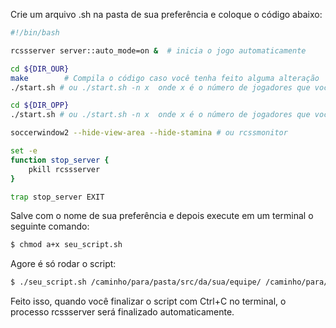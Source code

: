 Crie um arquivo .sh na pasta de sua preferência e coloque o código abaixo:
```bash
#!/bin/bash

rcssserver server::auto_mode=on &  # inicia o jogo automaticamente

cd ${DIR_OUR}
make        # Compila o código caso você tenha feito alguma alteração
./start.sh # ou ./start.sh -n x  onde x é o número de jogadores que você deseja carregar

cd ${DIR_OPP}
./start.sh # ou ./start.sh -n x  onde x é o número de jogadores que você deseja carregar

soccerwindow2 --hide-view-area --hide-stamina # ou rcssmonitor

set -e
function stop_server {   
    pkill rcssserver
}

trap stop_server EXIT
```
Salve com o nome de sua preferência e depois execute em um terminal o seguinte comando:
```bash
$ chmod a+x seu_script.sh
```

Agore é só rodar o script:
```bash
$ ./seu_script.sh /caminho/para/pasta/src/da/sua/equipe/ /caminho/para/pasta/src/da/equipe/adversaria/
```
Feito isso, quando você finalizar o script com Ctrl+C no terminal, o processo rcssserver será finalizado automaticamente.